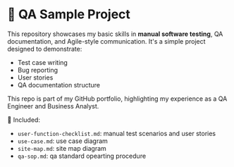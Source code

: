 # 🧪 QA Sample Project

This repository showcases my basic skills in **manual software testing**, QA documentation, and Agile-style communication. It's a simple project designed to demonstrate:

- Test case writing
- Bug reporting
- User stories
- QA documentation structure

This repo is part of my GitHub portfolio, highlighting my experience as a QA Engineer and Business Analyst.

📄 Included:
- `user-function-checklist.md`: manual test scenarios and user stories
- `use-case.md`: use case diagram
- `site-map.md`: site map diagram
- `qa-sop.md`: qa standard opearting procedure
